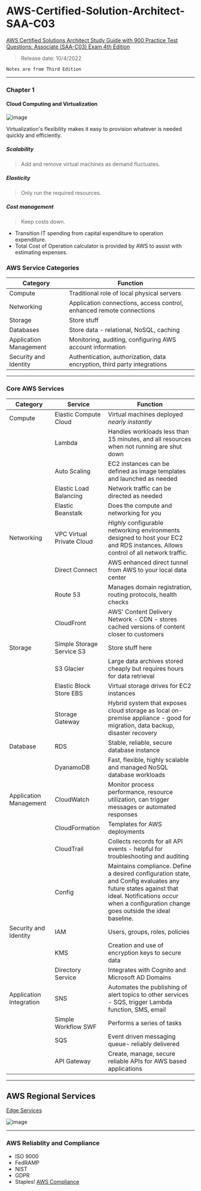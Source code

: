 # AWS-Certified-Solution-Architect-SAA-C03
[AWS Certified Solutions Architect Study Guide with 900 Practice Test Questions: Associate (SAA-C03) Exam 4th Edition](https://www.amazon.com/Certified-Solutions-Architect-Practice-Questions-dp-1119982626/dp/1119982626/ref=dp_ob_title_bk)
> Release date: 10/4/2022


`Notes are from Third Edition`

---

### Chapter 1
#### Cloud Computing and Virtualization

![image](https://user-images.githubusercontent.com/11463852/185354155-9948885a-11a5-481c-93dc-894043d6e72e.png)

Virtualization's flexibility makes it easy to provision whatever is needed quickly and efficiently.

##### Scalability
> Add and remove virtual machines as demand fluctuates.

##### Elasticity
> Only run the required resources.

##### Cost management
> Keep costs down.
- Transition IT spending from capital expenditure to operation expenditure.
- Total Cost of Operation calculator is provided by AWS to assist with estimating expenses.

### AWS Service Categories

| Category | Function |
| ----------- | ----------- |
| Compute | Traditional role of local physical servers |
| Networking | Application connections, access control, enhanced remote connections |
| Storage | Store stuff |
| Databases | Store data - relational, NoSQL, caching |
| Application Management | Monitoring, auditing, configuring AWS account information |
| Security and Identity | Authentication, authorization, data encryption, third party integrations

---

### Core AWS Services
| Category | Service | Function |
| ----------- | ----------- |---------- |
| Compute | Elastic Compute Cloud | Virtual machines deployed *nearly instantly* |
|  | Lambda | Handles workloads less than 15 minutes, and all resources when not running are shut down |
|  | Auto Scaling | EC2 instances can be defined as image templates and launched as needed |
| | Elastic Load Balancing | Network traffic can be directed as needed |
| | Elastic Beanstalk | Does the compute and networking for you |
| Networking | VPC Virtual Private Cloud | *Highly* configurable networking environments designed to host your EC2 and RDS instances.  Allows control of all network traffic.
| | Direct Connect | AWS enhanced direct tunnel from AWS to your local data center |
| | Route 53 | Manages domain registration, routing protocols, health checks
| | CloudFront | AWS' Content Delivery Network - CDN - stores cached versions of content closer to customers |
| Storage | Simple Storage Service S3 | Store stuff here |
| | S3 Glacier | Large data archives stored cheaply but requires hours for data retrieval |
| | Elastic Block Store EBS | Virtual storage drives for EC2 instances |
| | Storage Gateway | Hybrid system that exposes cloud storage as local on-premise appliance - good for migration, data backup, disaster recovery |
| Database | RDS | Stable, reliable, secure database instance
| | DyanamoDB | Fast, flexible, highly scalable and managed NoSQL database workloads |
| Application Management | CloudWatch | Monitor process performance, resource utilization, can trigger messages or automated responses |
| | CloudFormation | Templates for AWS deployments |
| | CloudTrail | Collects records for all API events - helpful for troubleshooting and auditing |
| | Config | Maintains compliance.  Define a desired configuration state, and Config evaluates any future states against that ideal.  Notifications occur when a configuration change goes outside the ideal baseline.
| Security and Identity | IAM | Users, groups, roles, policies |
| | KMS | Creation and use of encryption keys to secure data |
| | Directory Service | Integrates with Cognito and Microsoft AD Domains |
| Application Integration | SNS | Automates the publishing of alert topics to other services - SQS, trigger Lambda function, SMS, email |
| | Simple Workflow SWF | Performs a series of tasks |
| | SQS | Event driven messaging queue- reliably delivered |
| | API Gateway | Create, manage, secure reliable APIs for AWS based applications |
----
## AWS Regional Services
[Edge Services](https://aws.amazon.com/about-aws/global-infrastructure/regional-product-services/)

![image](https://user-images.githubusercontent.com/11463852/185369123-860ff1f8-ac71-4e05-b6ff-4e44e432e76c.png)

---
### AWS Reliablity and Compliance
- ISO 9000
- FedRAMP
- NIST
- GDPR
- Staples!
[AWS Compliance](https://aws.amazon.com/compliance/programs/)



